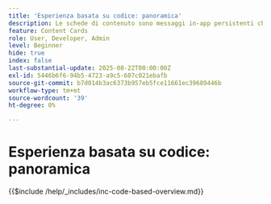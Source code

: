 ```yaml
---
title: 'Esperienza basata su codice: panoramica'
description: Le schede di contenuto sono messaggi in-app persistenti che risiedono in una casella in entrata o un feed dedicato all’interno dell’app. Sono ideali per la distribuzione di contenuti non urgenti, informativi o promozionali che traggono vantaggio dalla visibilità nel tempo.
feature: Content Cards
role: User, Developer, Admin
level: Beginner
hide: true
index: false
last-substantial-update: 2025-08-22T00:00:00Z
exl-id: 5446b6f6-94b5-4723-a9c5-607c021ebafb
source-git-commit: b7d014b3ac6373b957eb5fce11661ec39689446b
workflow-type: tm+mt
source-wordcount: '39'
ht-degree: 0%

---
```


# Esperienza basata su codice: panoramica

{{$include /help/_includes/inc-code-based-overview.md}}
